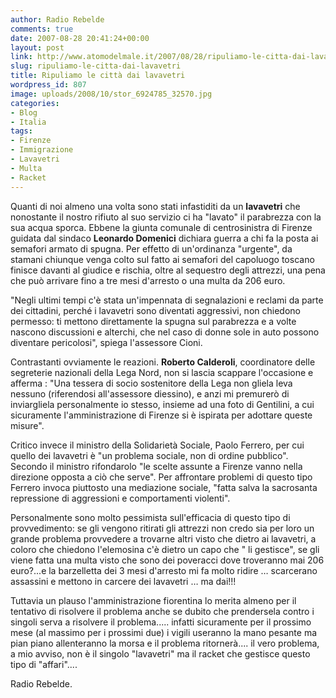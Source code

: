 ```yaml
---
author: Radio Rebelde
comments: true
date: 2007-08-28 20:41:24+00:00
layout: post
link: http://www.atomodelmale.it/2007/08/28/ripuliamo-le-citta-dai-lavavetri/
slug: ripuliamo-le-citta-dai-lavavetri
title: Ripuliamo le città dai lavavetri
wordpress_id: 807
image: uploads/2008/10/stor_6924785_32570.jpg
categories:
- Blog
- Italia
tags:
- Firenze
- Immigrazione
- Lavavetri
- Multa
- Racket
---
```


Quanti di noi almeno una volta sono stati infastiditi da un **lavavetri** che nonostante  il nostro rifiuto al suo servizio ci ha "lavato" il parabrezza con la sua  acqua sporca. Ebbene la giunta comunale di centrosinistra di Firenze guidata dal sindaco **Leonardo Domenici** dichiara guerra a chi fa la posta ai semafori armato di spugna. Per effetto di un'ordinanza "urgente", da stamani chiunque venga colto sul fatto ai semafori del capoluogo toscano finisce davanti al giudice e rischia, oltre al sequestro degli attrezzi, una pena che può arrivare fino a tre mesi d'arresto o una multa da 206 euro.

"Negli ultimi tempi c'è stata un'impennata di segnalazioni e reclami da parte dei cittadini, perché i lavavetri sono diventati aggressivi, non chiedono permesso: ti mettono direttamente la spugna sul parabrezza e a volte nascono discussioni e alterchi, che nel caso di donne sole in auto possono diventare pericolosi", spiega l'assessore Cioni.

Contrastanti ovviamente le reazioni. **Roberto Calderoli**, coordinatore delle segreterie nazionali della Lega Nord,  non si lascia scappare l'occasione e afferma : "Una tessera di socio sostenitore della Lega non gliela leva nessuno (riferendosi all'assessore diessino), e anzi mi premurerò di inviargliela personalmente io stesso, insieme ad una foto di Gentilini, a cui sicuramente l'amministrazione di Firenze si è ispirata per adottare queste misure".

Critico invece il ministro della Solidarietà Sociale, Paolo Ferrero, per cui quello dei lavavetri è "un problema sociale, non di ordine pubblico". Secondo il ministro rifondarolo "le scelte assunte a Firenze vanno nella direzione opposta a ciò che serve". Per affrontare problemi di questo tipo Ferrero invoca piuttosto una mediazione sociale, "fatta salva la sacrosanta repressione di aggressioni e comportamenti violenti".

Personalmente sono molto pessimista sull'efficacia di questo tipo di provvedimento: se gli vengono ritirati gli attrezzi non credo sia per loro un grande problema provvedere a trovarne altri visto che dietro ai lavavetri, a coloro che chiedono l'elemosina c'è dietro un capo che " li gestisce", se gli viene fatta una multa visto che sono dei poveracci dove troveranno mai 206 euro?...e la barzelletta dei 3 mesi d'arresto mi fa molto ridire … scarcerano assassini e mettono in carcere dei lavavetri … ma dai!!!

Tuttavia un plauso l'amministrazione fiorentina lo merita almeno per il tentativo di risolvere il problema anche se dubito che prendersela contro i singoli serva a risolvere il problema..... infatti sicuramente per il prossimo mese (al massimo per i prossimi due) i vigili useranno la mano pesante ma  pian piano allenteranno la morsa e il problema ritornerà.... il vero problema, a mio avviso,  non è il singolo "lavavetri" ma il racket che gestisce questo tipo di "affari"....

Radio Rebelde.
